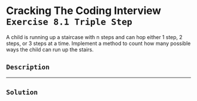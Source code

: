 # Cracking The Coding Interview `Exercise 8.1 Triple Step`

A child is running up a staircase with n steps and can hop either 1 step, 2 steps, or 3 steps at a time. Implement a method to count how many possible ways the child can run up the stairs.

## `Description`

---

## `Solution`
